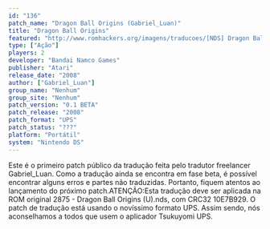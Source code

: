 ```yaml
---
id: "136"
patch_name: "Dragon Ball Origins (Gabriel_Luan)"
title: "Dragon Ball Origins"
featured: "http://www.romhackers.org/imagens/traducoes/[NDS] Dragon Ball Origins - Gabriel_Luan - 1.png"
type: ["Ação"]
players: 2
developer: "Bandai Namco Games"
publisher: "Atari"
release_date: "2008"
author: ["Gabriel_Luan"]
group_name: "Nenhum"
group_site: "Nenhum"
patch_version: "0.1 BETA"
patch_release: "2008"
patch_format: "UPS"
patch_status: "???"
platform: "Portátil"
system: "Nintendo DS"
---
```


Este é o primeiro patch público da tradução feita pelo tradutor freelancer Gabriel_Luan. Como a tradução ainda se encontra em fase beta, é possível encontrar alguns erros e partes não traduzidas. Portanto, fiquem atentos ao lançamento do próximo patch.ATENÇÃO:Esta tradução deve ser aplicada na ROM original 2875 - Dragon Ball Origins (U).nds, com CRC32 10E7B929. O patch de tradução está usando o novíssimo formato UPS. Assim sendo, nós aconselhamos a todos que usem o aplicador Tsukuyomi UPS.